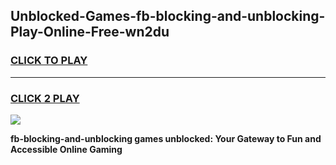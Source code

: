 
## Unblocked-Games-fb-blocking-and-unblocking-Play-Online-Free-wn2du
<h3>
<a href="https://premium76.site?title=fb-blocking-and-unblocking&ref=26A">CLICK TO PLAY</a></h3>
<hr>

<h3>
<a href="https://premium76.site?title=fb-blocking-and-unblocking&ref=26A">CLICK 2 PLAY</a>
  
</h3>

<a href="https://premium76.site?title=fb-blocking-and-unblocking&ref=26A"><img src="https://clearcache.store/games.png"></a>


**fb-blocking-and-unblocking games unblocked: Your Gateway to Fun and Accessible Online Gaming**
